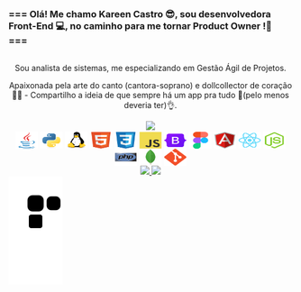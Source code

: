 ##
### === Olá! Me chamo Kareen Castro 😎, sou desenvolvedora Front-End 💻, no caminho para me tornar Product Owner !🙌 ===
##
<div align = "center"> 
<p> Sou analista de sistemas, me especializando em Gestão Ágil de Projetos. </p>
  <p> Apaixonada pela arte do canto (cantora-soprano) e dollcollector de coração 👩‍🎨 - Compartilho a ideia de que sempre há um app pra tudo 🤙(pelo menos deveria ter)👌.</p> 
</div>
<div align="center">
  <a href="https://www.linkedin.com/in/kareen-castro/" target="_blank"><img src="https://img.shields.io/badge/-LinkedIn-%230077B5?style=for-the-badge&logo=linkedin&logoColor=white" target="_blank"></a>
  </div>
  
  <div align="center">
   <img align="center" alt="kareenketleen-Java" height="30" width="40" src="https://raw.githubusercontent.com/devicons/devicon/master/icons/java/java-original.svg">
  <img align="center" alt="kareenketleen-python" height="30" width="40" src="https://raw.githubusercontent.com/devicons/devicon/master/icons/python/python-original.svg">
  <img align="center" alt="kareenketleen-Linux" height="30" width="40" src="https://raw.githubusercontent.com/devicons/devicon/master/icons/linux/linux-original.svg">
    <img align="center" alt="kareenketleenkareenketleen-HTML" height="30" width="40" src="https://raw.githubusercontent.com/devicons/devicon/master/icons/html5/html5-original.svg">
    <img align="center" alt="kareenketleen-CSS" height="30" width="40" src="https://raw.githubusercontent.com/devicons/devicon/master/icons/css3/css3-original.svg">
  <img align="center" alt="kareenketleen-JS" height="30" width="40" src="https://raw.githubusercontent.com/devicons/devicon/master/icons/javascript/javascript-original.svg">
  <img align="center" alt="kareenketleen-BS" height="30" width="40" src="https://raw.githubusercontent.com/devicons/devicon/master/icons/bootstrap/bootstrap-original.svg">
   <img align="center" alt="kareenketleen-figma" height="30" width="40" src="https://raw.githubusercontent.com/devicons/devicon/master/icons/figma/figma-original.svg">
   <img align="center" alt="kareenketleen-Angular" height="30" width="40" src="https://raw.githubusercontent.com/devicons/devicon/master/icons/angularjs/angularjs-original.svg">
  <img align="center" alt="kareenketleen-react" height="30" width="40" src="https://raw.githubusercontent.com/devicons/devicon/master/icons/react/react-original.svg">
   <img align="center" alt="kareenketleen-nodejs" height="30" width="40" src="https://raw.githubusercontent.com/devicons/devicon/master/icons/nodejs/nodejs-original.svg">
  <img align="center" alt="kareenketleen-php" height="30" width="40" src="https://raw.githubusercontent.com/devicons/devicon/master/icons/php/php-original.svg"> 
  <img align="center" alt="kareenketleen-MongoDB" height="30" width="40" src="https://raw.githubusercontent.com/devicons/devicon/master/icons/mongodb/mongodb-original.svg">
  <img align="center" alt="kareenketleen-git" height="30" width="40" src="https://raw.githubusercontent.com/devicons/devicon/master/icons/git/git-original.svg">
  </div>
  
  <div align="center">
  <a href="https://github.com/kareenketleen">
  <img height="150em" src="https://github-readme-stats.vercel.app/api?username=kareenketleen&show_icons=true&theme=tokyonight&include_all_commits=true&count_private=true"/>
  <img height="150em" src="https://github-readme-stats.vercel.app/api/top-langs/?username=kareenketleen&layout=compact&langs_count=7&theme=tokyonight"/>  
</div>
  
  <div>
<img src= "https://raw.githubusercontent.com/kareenketleen/kareenketleen/snake_output/github-contribution-grid-snake-dark.svg"/>
</div>
<!--
**kareenketleen/kareenketleen** is a ✨ _special_ ✨ repository because its `README.md` (this file) appears on your GitHub profile.

Here are some ideas to get you started:

- 🔭 I’m currently working on ...
- 🌱 I’m currently learning ...
- 👯 I’m looking to collaborate on ...
- 🤔 I’m looking for help with ...
- 💬 Ask me about ...
- 📫 How to reach me: ...
- 😄 Pronouns: ...
- ⚡ Fun fact: ...
-->
